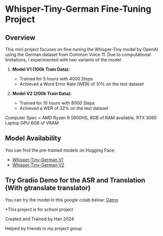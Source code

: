 # Whisper-Tiny-German Fine-Tuning Project

## Overview
This mini project focuses on fine-tuning the Whisper-Tiny model by OpenAI using the German dataset from Common Voice 11. Due to computational limitations, I experimented with two variants of the model:

1. **Model V1 (100k Train Data):**
   - Trained for 5 hours with 4000 Steps
   - Achieved a Word Error Rate (WER) of 31% on the test dataset

2. **Model V2 (200k Train Data):**
   - Trained for 10 hours with 8000 Steps
   - Achieved a WER of 32% on the test dataset

Computer Spec = AMD Ryzen 9 5900HS, 8GB of RAM available, RTX 3060 Laptop GPU 6GB of VRAM

## Model Availability
You can find the pre-trained models on Hugging Face:

- [Whisper-Tiny-German V1](https://huggingface.co/LiquAId/whisper-tiny-german-HanNeurAI)
- [Whisper-Tiny-German V2](https://huggingface.co/LiquAId/whisper-tiny-german-V2-HanNeurAI)

## Try Gradio Demo for the ASR and Translation (With gtranslate translator)
You can try the model in this google colab below:
[Demo](https://colab.research.google.com/drive/1no5-2xGblr_NT3aPXFDbHxJ203LVafty?usp=sharing)


*This project is for school project

Created and Trained by Han 2024

Helped by friends in my project group
